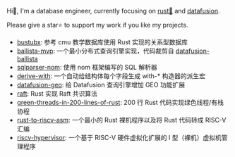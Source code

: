 Hi👋, I'm a database engineer, currently focusing on [rust🦀](https://github.com/rust-lang/rust) and [datafusion](https://github.com/bevyengine/bevy). 

Please give a star⭐ to support my work if you like my projects.

- [bustubx](https://github.com/systemxlabs/bustubx): 参考 cmu 教学数据库使用 Rust 实现的关系型数据库
- [ballista-mvp](https://github.com/systemxlabs/ballista-mvp): 一个最小分布式查询引擎实现，代码裁剪自 [datafusion-ballista](https://github.com/apache/datafusion-ballista)
- [sqlparser-nom](https://github.com/systemxlabs/sqlparser-nom): 使用 nom 框架编写的 SQL 解析器
- [derive-with](https://github.com/systemxlabs/derive-with): 一个自动给结构体每个字段生成 with-* 构造器的派生宏
- [datafusion-geo](https://github.com/systemxlabs/datafusion-geo): 给 Datafusion 查询引擎增加 GEO 功能扩展
- [raft](https://github.com/systemxlabs/raft): Rust 实现 Raft 共识算法
- [green-threads-in-200-lines-of-rust](https://github.com/systemxlabs/green-threads-in-200-lines-of-rust): 200 行 Rust 代码实现绿色线程/有栈协程
- [rust-to-riscv-asm](https://github.com/systemxlabs/rust-to-riscv-asm): 一个最小的 Rust 裸机程序以及将 Rust 代码转成 RISC-V 汇编
- [riscv-hypervisor](https://github.com/systemxlabs/riscv-hypervisor): 一个基于 RISC-V 硬件虚拟化扩展的 Ⅰ 型（裸机）虚拟机管理程序
